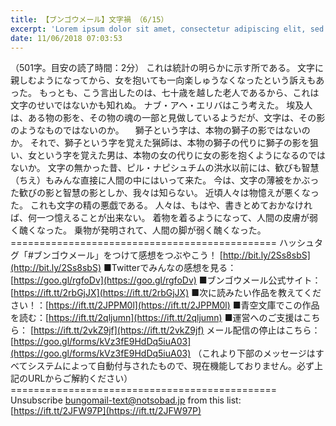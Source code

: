 ```yaml
---
title: 【ブンゴウメール】文字禍 （6/15）
excerpt: 'Lorem ipsum dolor sit amet, consectetur adipiscing elit, sed do eiusmod tempor incididunt ut labore et dolore magna aliqua. Praesent elementum facilisis leo vel fringilla est ullamcorper eget. At imperdiet dui accumsan sit amet nulla facilisi morbi tempus.'
date: 11/06/2018 07:03:53
---
```


（501字。目安の読了時間：2分） これは統計の明らかに示す所である。 文字に親しむようになってから、女を抱いても一向楽しゅうなくなったという訴えもあった。 もっとも、こう言出したのは、七十歳を越した老人であるから、これは文字のせいではないかも知れぬ。 ナブ・アヘ・エリバはこう考えた。 埃及人は、ある物の影を、その物の魂の一部と見做しているようだが、文字は、その影のようなものではないのか。 　獅子という字は、本物の獅子の影ではないのか。 それで、獅子という字を覚えた猟師は、本物の獅子の代りに獅子の影を狙い、女という字を覚えた男は、本物の女の代りに女の影を抱くようになるのではないか。 文字の無かった昔、ピル・ナピシュチムの洪水以前には、歓びも智慧（ちえ）もみんな直接に人間の中にはいって来た。 今は、文字の薄被をかぶった歓びの影と智慧の影としか、我々は知らない。 近頃人々は物憶えが悪くなった。 これも文字の精の悪戯である。 人々は、もはや、書きとめておかなければ、何一つ憶えることが出来ない。 着物を着るようになって、人間の皮膚が弱く醜くなった。 乗物が発明されて、人間の脚が弱く醜くなった。 ============================================== ハッシュタグ「#ブンゴウメール」をつけて感想をつぶやこう！ [http://bit.ly/2Ss8sbS](http://bit.ly/2Ss8sbS) ■Twitterでみんなの感想を見る：[https://goo.gl/rgfoDv](https://goo.gl/rgfoDv) ■ブンゴウメール公式サイト：[https://ift.tt/2rbGjJX](https://ift.tt/2rbGjJX) ■次に読みたい作品を教えてください！：[https://ift.tt/2JPPM0l](https://ift.tt/2JPPM0l) ■青空文庫でこの作品を読む：[https://ift.tt/2qljumn](https://ift.tt/2qljumn) ■運営へのご支援はこちら： [https://ift.tt/2vkZ9jf](https://ift.tt/2vkZ9jf) メール配信の停止はこちら：[https://goo.gl/forms/kVz3fE9HdDq5iuA03](https://goo.gl/forms/kVz3fE9HdDq5iuA03) （これより下部のメッセージはすべてシステムによって自動付与されたもので、現在機能しておりません。必ず上記のURLからご解約ください） ============================================== Unsubscribe bungomail-text@notsobad.jp from this list: [https://ift.tt/2JFW97P](https://ift.tt/2JFW97P)